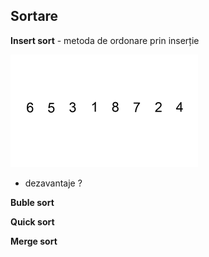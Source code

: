 Sortare
----

**Insert sort** - metoda de ordonare prin inserție

![insert-sort](Insertion-sort-example.gif)
 - dezavantaje ?

**Buble sort** 

**Quick sort** 

**Merge sort** 